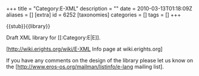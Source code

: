 +++
title = "Category:E-XML"
description = ""
date = 2010-03-13T01:18:09Z
aliases = []
[extra]
id = 6252
[taxonomies]
categories = []
tags = []
+++

{{stub}}{{library}}

Draft XML library for [[:Category:E|E]].

[http://wiki.erights.org/wiki/E-XML Info page at wiki.erights.org]

If you have any comments on the design of the library please let us know on the [http://www.eros-os.org/mailman/listinfo/e-lang mailing list].
